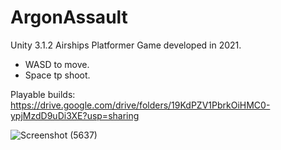 # ArgonAssault
Unity 3.1.2 Airships Platformer Game developed in 2021. <br>
- WASD to move. <br>
- Space tp shoot. <br>

Playable builds: https://drive.google.com/drive/folders/19KdPZV1PbrkOiHMC0-ypjMzdD9uDi3XE?usp=sharing

![Screenshot (5637)](https://github.com/LuisPlasencia/ArgonAssault/assets/60783486/d794e709-7e9d-4671-b052-1a6b91f57979)
